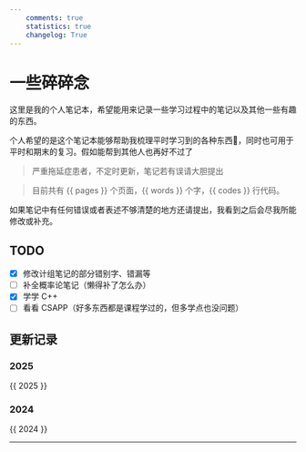 ```yaml
---
    comments: true
    statistics: true
    changelog: True
---
```


# 一些碎碎念

这里是我的个人笔记本，希望能用来记录一些学习过程中的笔记以及其他一些有趣的东西。

个人希望的是这个笔记本能够帮助我梳理平时学习到的各种东西🧐，同时也可用于平时和期末的复习。假如能帮到其他人也再好不过了

> 严重拖延症患者，不定时更新，笔记若有误请大胆提出

> 目前共有 {{ pages }} 个页面，{{ words }} 个字，{{ codes }} 行代码。

如果笔记中有任何错误或者表述不够清楚的地方还请提出，我看到之后会尽我所能修改或补充。

## TODO 

- [x] 修改计组笔记的部分错别字、错漏等
- [ ] 补全概率论笔记（懒得补了怎么办）
- [x] 学学 C++
- [ ] 看看 CSAPP（好多东西都是课程学过的，但多学点也没问题）

## 更新记录

### 2025

{{ 2025 }}

### 2024  

{{ 2024 }}

---  
